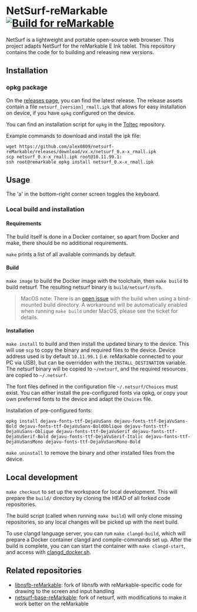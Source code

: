 # NetSurf-reMarkable [![Build for reMarkable](https://github.com/alex0809/netsurf-reMarkable/actions/workflows/build.yml/badge.svg)](https://github.com/alex0809/netsurf-reMarkable/actions/workflows/build.yml)

NetSurf is a lightweight and portable open-source web browser. This project adapts NetSurf for the reMarkable E Ink tablet.
This repository contains the code for to building and releasing new versions.

## Installation

### opkg package

On the [releases page](https://github.com/alex0809/netsurf-reMarkable/releases), you can find the latest release.
The release assets contain a file `netsurf_[version]_rmall.ipk` that allows for easy installation on device, if you have
`opkg` configured on the device. 

You can find an installation script for `opkg` in the [Toltec](https://github.com/toltec-dev/toltec) repository.

Example commands to download and install the ipk file:
```
wget https://github.com/alex0809/netsurf-reMarkable/releases/download/vx.x/netsurf_0.x-x_rmall.ipk
scp netsurf_0.x-x_rmall.ipk root@10.11.99.1:
ssh root@remarkable opkg install netsurf_0.x-x_rmall.ipk
```

## Usage

The 'a' in the bottom-right corner screen toggles the keyboard.

### Local build and installation

#### Requirements

The build itself is done in a Docker container, so apart from Docker and make, there
should be no additional requirements.

`make` prints a list of all available commands by default.

#### Build

`make image` to build the Docker image with the toolchain, then `make build` to build netsurf.
The resulting netsurf binary is `build/netsurf/nsfb`.

> MacOS note:
> There is an [open issue](https://github.com/alex0809/netsurf-reMarkable/issues/21) with the build when using a bind-mounted build directory.
> A workaround will be automatically enabled when running `make build` under MacOS, please see the ticket for details.

#### Installation

`make install` to build and then install the updated binary to the device.
This will use `scp` to copy the binary and required files to the device.
Device address used is by default `10.11.99.1` (i.e. reMarkable connected to your PC via USB), but can be overridden with the `INSTALL_DESTINATION` variable.
The netsurf binary will be copied to `~/netsurf`, and the required resources are copied to `~/.netsurf`.

The font files defined in the configuration file `~/.netsurf/Choices` must exist.
You can either install the pre-configured fonts via opkg, or copy your own preferred fonts to the device and adapt the `Choices` file.

Installation of pre-configured fonts:
```
opkg install dejavu-fonts-ttf-DejaVuSans dejavu-fonts-ttf-DejaVuSans-Bold dejavu-fonts-ttf-DejaVuSans-BoldOblique dejavu-fonts-ttf-DejaVuSans-Oblique dejavu-fonts-ttf-DejaVuSerif dejavu-fonts-ttf-DejaVuSerif-Bold dejavu-fonts-ttf-DejaVuSerif-Italic dejavu-fonts-ttf-DejaVuSansMono dejavu-fonts-ttf-DejaVuSansMono-Bold
```

`make uninstall` to remove the binary and other installed files from the device.

## Local development

`make checkout` to set up the workspace for local development.
This will prepare the `build/` directory by cloning the HEAD of all forked code repositories.

The build script (called when running `make build`) will only clone missing repositories,
so any local changes will be picked up with the next build.

To use clangd language server, you can run `make clangd-build`, which will prepare a Docker container
clangd and compile-commands set up.
After the build is complete, you can can start the container with `make clangd-start`, and access with
[clangd_docker.sh](scripts/clangd_docker.sh).

## Related repositories

- [libnsfb-reMarkable](https://github.com/alex0809/libnsfb-reMarkable): fork of libnsfb with reMarkable-specific code for drawing to the screen and input handling
- [netsurf-base-reMarkable](https://github.com/alex0809/netsurf-base-reMarkable): fork of netsurf, with modifications to make it work better on the reMarkable
